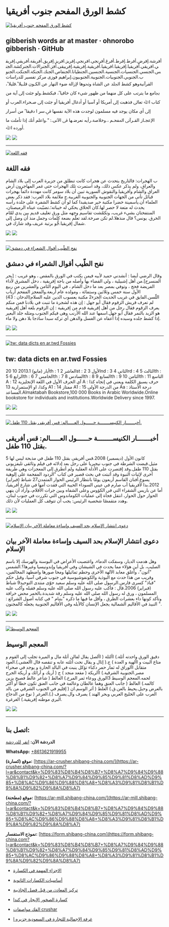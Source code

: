# كشط الورق المفحم جنوب أفريقيا

<a href="https://swt.shibang-china.com/?l=ar&img&k=%D9%83%D8%B4%D8%B7+%D8%A7%D9%84%D9%88%D8%B1%D9%82+%D8%A7%D9%84%D9%85%D9%81%D8%AD%D9%85+%D8%AC%D9%86%D9%88%D8%A8+%D8%A3%D9%81%D8%B1%D9%8A%D9%82%D9%8A%D8%A7" target="_blank">![كشط الورق المفحم جنوب أفريقيا](http://static.shibang-china.com/all-800x300/883.jpg)</a>

## gibberish words ar at master · ohnorobo gibberish · GitHub
أفرشة.إفرض.أفرط.إفرط.أفرغ.أفرنجي.افرنجي.إفريز.افريز.إفريق.أفريقة.أفريقي.إفريقي.افريقي.أفريقيا.إفريقيا.افريقيا.أفريقية.إفريقية.إفرييقى.أفز.الجنرالات.الجنركشة.الجنس.الجنسي.الجنسيات.الجنسية.الجنسين.الجنطيانا.الجنفاص.الجنك.الجنكة.الجنكت.الجنوب.الجنوبي.الجنوبيات.الجنوبية.الجنوبيون.ﺇﺑﺮﺍﻫﻴﻢ ﻓﻮﺯﻯ مركز تفسير للدراسات القرآنيةﻭﻫﻮ ﻛﺸﻂ ﺍﳉﻠﺪ ﻋﻦ ﺍﻟﺸﺎﺓ ﻭﳓﻮﻫﺎ ﻹﺯﺍﻟﺔ ﺿﻮﺀ ﺍﻟﻨﻬﺎﺭ ﻋﻦ ﺍﻟﻜـﻮﻥ ﻗﻠـﻴﻼﹰ.ﻗﻠﻴﻼﹰ، ﲜﺎﻣﻊ ﻣﺎ ﻳﺘﺮﺗﺐ ﻋﻠﻰ ﻛﻞ ﻣﻨﻬﻤﺎ ﻣﻦ ﻇﻬﻮﺭ ﺷﻲﺀ ﻛﺎﻥ ﺧﺎﻓﻴﺎﹰ، ﻓﺒﻜﺸﻂ.ﻭﻟﻮ ﺟﺌﺖ ﺇﱃ ﺁﻳﺔ ﻣﻦ ﻛﺘﺎﺏ ﺍﷲ ﺗﻌﺎﱃ ﻓﺬﻫﺒﺖ ﺇﱃ ﺃﻣﺮﻳﻜﺎ ﺃﻭ ﺁﺳﻴﺎ ﺃﻭ ﺃﺩﻏﺎﻝ ﺃﻓﺮﻳﻘﻴﺎ ﺃﻭ ﺟﺌﺖ ﺇﱃ ﺻـﺤﺮﺍﺀ.ﺍﻟﻌﺮﺏ ﺃﻭ ﺇﱃ ﺃﻱ ﻣﻜﺎﻥ ﻳﻮﺟﺪ ﻓﻴﻪ ﻣﺴﻠﻤﻮﻥ ﻟﻮﺟﺪﺕ ﻫﺬﻩ ﺍﻵﻳﺔ ﻧﻔﺴﻬﺎ ﰲ.ﺳﺮ ﺍ ﺩﻗﻴﻘﺎﹰ ﻣﻦ ﺃﺳﺮﺍﺭ ﺍﻹﻋﺠـﺎﺯ ﺍﻟﻘـﺮﺁﱏ ﺍﳌﻔﺤـﻢ ،.ﻭﺧﻼﺻﺔ.ﺭﺃﻳﻪ ﻧﻌﺮﺿ.ﻬﺎ ﰱ ﺍﻵﺗﻰ.: &quot;.ﻭﺍﻋﻠﻢ ﺃﻧﻚ ﺇﺫﺍ ﺗﺄﻣﻠﺖ ﻣﺎ ﺃﻭﺭﺩﻩ ﺍﷲ.


<a href="https://whatsapp.shibangsoft.com/WhatsApp.php" target="_blank" title="WhatsApp">![](http://static.shibang-china.com/icon/whatsapp.png)</a> <a href="https://swt.shibang-china.com/?l=ar&icon&k=%D9%83%D8%B4%D8%B7+%D8%A7%D9%84%D9%88%D8%B1%D9%82+%D8%A7%D9%84%D9%85%D9%81%D8%AD%D9%85+%D8%AC%D9%86%D9%88%D8%A8+%D8%A3%D9%81%D8%B1%D9%8A%D9%82%D9%8A%D8%A7" target="_blank">![](http://static.shibang-china.com/icon/chat-ar.png)</a>

---

<a href="https://swt.shibang-china.com/?l=ar&img&k=%D9%83%D8%B4%D8%B7+%D8%A7%D9%84%D9%88%D8%B1%D9%82+%D8%A7%D9%84%D9%85%D9%81%D8%AD%D9%85+%D8%AC%D9%86%D9%88%D8%A8+%D8%A3%D9%81%D8%B1%D9%8A%D9%82%D9%8A%D8%A7" target="_blank">![فقه اللغة](http://static.shibang-china.com/all-800x300/416.jpg)</a>

## فقه اللغة
ب الهجرات: فالتاريخ يتحدث عن هجرات كانت تنطلق من جزيرة العرب إلى بلاد الشام والعراق، ولم يذكر عكس ذلك، وقد استمرت تلك الهجرات حتى غمر المهاجرون أرض العراق والشام وأفريقيا.والنقوش السورية تبين أن بلاد سومر كانت مهددة دائماً بهجرات قبائل تأتي من الجهات الجنوبية والجنوبية الغربية.ج ملائمة بلاد العرب: فقد ذكر بعض العلماء أن.ياسمينة خضرا مكتبة خير صديقبدا كما لو أن كشط الشفرة على جلدة رأسه يحدث له متعة لا حصر لها.كان الحلاق يحكي له خيباته؛.تضبّبت عيناه الرميصتان، المنتفختان بشيء غريب، وتكمّشت تقاسيم وجهه مثل ورق تغليف قديم بين يدي لمّام الخرق. يونس؟ قال منذهلا.لم تكن صرخة.لقد تعلّم بضعة كلمات وجمل منذ أن وصل إلى شمال إفريقيا.جُّو برتبة عريف.وقد شارك في.


<a href="https://whatsapp.shibangsoft.com/WhatsApp.php" target="_blank" title="WhatsApp">![](http://static.shibang-china.com/icon/whatsapp.png)</a> <a href="https://swt.shibang-china.com/?l=ar&icon&k=%D9%83%D8%B4%D8%B7+%D8%A7%D9%84%D9%88%D8%B1%D9%82+%D8%A7%D9%84%D9%85%D9%81%D8%AD%D9%85+%D8%AC%D9%86%D9%88%D8%A8+%D8%A3%D9%81%D8%B1%D9%8A%D9%82%D9%8A%D8%A7" target="_blank">![](http://static.shibang-china.com/icon/chat-ar.png)</a>

---

<a href="https://swt.shibang-china.com/?l=ar&img&k=%D9%83%D8%B4%D8%B7+%D8%A7%D9%84%D9%88%D8%B1%D9%82+%D8%A7%D9%84%D9%85%D9%81%D8%AD%D9%85+%D8%AC%D9%86%D9%88%D8%A8+%D8%A3%D9%81%D8%B1%D9%8A%D9%82%D9%8A%D8%A7" target="_blank">![نفح الطّيب أقوال الشعراء في دمشق](http://static.shibang-china.com/all-800x300/104.jpg)</a>

## نفح الطّيب أقوال الشعراء في دمشق
وقال الرضي أيضا : أنشدني حميد لأبيه فيمن يكتب في الورق بالمقص ، وهو غريب : [بحر المنسرح].من أهل إشبيلية ، ولي القضاء بها وأصله من باجة إفريقية ، دخل المشرق لأداء الفريضة فحج ، وتوفي بمصر بعد ما دخل الشام ، في اليوم الثامن والعشرين من ربيع الأول سنة خمس وثلاثين وستمائة ، ومولده عام أربعة.والمعجز المفحم أرباب اللّسن.الفايق في غريب الحديث الجزء2 مكتبة يعسوب الدين عليه السلام(الدخان : 43) لم تعرف قريش الزقوم فقال أبو جهل : إن هذه لشجرة ما تنبت في بلادنا فمن منكم يعرف الزقوم فقال رجل من أهل إفريقية قدم من إفريقية : إن الزقوم بلغة أهل إفريقية هو الزبد بالنمر فقال أبو جهل.اسمها عند الله الأرنب وهى فيكم الجنوب.ومثله جلد البعير إذا كشط جلده وسبده إذا أعفاه عن الغسل والدهن أي تركه سبدا ساذجا بلا دهن ولا ماء.


<a href="https://whatsapp.shibangsoft.com/WhatsApp.php" target="_blank" title="WhatsApp">![](http://static.shibang-china.com/icon/whatsapp.png)</a> <a href="https://swt.shibang-china.com/?l=ar&icon&k=%D9%83%D8%B4%D8%B7+%D8%A7%D9%84%D9%88%D8%B1%D9%82+%D8%A7%D9%84%D9%85%D9%81%D8%AD%D9%85+%D8%AC%D9%86%D9%88%D8%A8+%D8%A3%D9%81%D8%B1%D9%8A%D9%82%D9%8A%D8%A7" target="_blank">![](http://static.shibang-china.com/icon/chat-ar.png)</a>

---

<a href="https://swt.shibang-china.com/?l=ar&img&k=%D9%83%D8%B4%D8%B7+%D8%A7%D9%84%D9%88%D8%B1%D9%82+%D8%A7%D9%84%D9%85%D9%81%D8%AD%D9%85+%D8%AC%D9%86%D9%88%D8%A8+%D8%A3%D9%81%D8%B1%D9%8A%D9%82%D9%8A%D8%A7" target="_blank">![tw: data dicts en ar.twd Fossies](http://static.shibang-china.com/all-800x300/1378.jpg)</a>

## tw: data dicts en ar.twd Fossies
20 أيار (مايو) 2013.1 10th : العاشر 2 1st : الأول 3 2nd : الثاني 4 3rd : الثالث 5 4th : الرابع 6 5th : الخامس 7 6th : السادس 8 7th : السابع 9 8th : الثامن 10 9th : التاسع 11 A : آي الحرف الأول في اللغة الإنجليزية 12 A : حرف يسبق الكلمة ويعني في إتجاه كذا وكذا، او الإستمرارية 13 A1 : ممتاز 14 A1 : من الدرجة الأولى 15 Aa : درجة الأستاذ المساعد.Almaktabah Bookstore,100 000 Books in Arabic Worldwide.Online bookstore for individuals and institutions.Worldwide Delivery since 1997.


<a href="https://whatsapp.shibangsoft.com/WhatsApp.php" target="_blank" title="WhatsApp">![](http://static.shibang-china.com/icon/whatsapp.png)</a> <a href="https://swt.shibang-china.com/?l=ar&icon&k=%D9%83%D8%B4%D8%B7+%D8%A7%D9%84%D9%88%D8%B1%D9%82+%D8%A7%D9%84%D9%85%D9%81%D8%AD%D9%85+%D8%AC%D9%86%D9%88%D8%A8+%D8%A3%D9%81%D8%B1%D9%8A%D9%82%D9%8A%D8%A7" target="_blank">![](http://static.shibang-china.com/icon/chat-ar.png)</a>

---

<a href="https://swt.shibang-china.com/?l=ar&img&k=%D9%83%D8%B4%D8%B7+%D8%A7%D9%84%D9%88%D8%B1%D9%82+%D8%A7%D9%84%D9%85%D9%81%D8%AD%D9%85+%D8%AC%D9%86%D9%88%D8%A8+%D8%A3%D9%81%D8%B1%D9%8A%D9%82%D9%8A%D8%A7" target="_blank">![أخبـــــــار الكنيســــــــة حــــــول العـــــالم: قس أفريقى بقتل 110 طفل.](http://static.shibang-china.com/all-800x300/710.jpg)</a>

## أخبـــــــار الكنيســــــــة حــــــول العـــــالم: قس أفريقى بقتل 110 طفل.
5 كانون الأول (ديسمبر) 2008.قس أفريقى بقتل 110 طفل في مذبحة ليس لها مثيل.قبضت الشرطة فى جنوب نيجيريا على رجل بعد إدلائه فى فيلم وثائقى تليفزيونى بقتل 110 طفل.وقد إقتصرت على الأدلة العقلية ولم أتطرق إلى المعجزات وهي طريقة أخرى لإثبات النبوة وقد أثبتت في بحث قصير في كتاب &quot;الردود المفحمة على إلوهية يسوع.أفنان القاسم أربعون يومًا بانتظار الرئيس الحوار المتمدن27 شباط (فبراير) 2012.بدا لأفريقيا أب صارم في عيني السوداء الحيية التي فقدت أمها في شارع أفريقيا، أما عن باريس الشقراء التي في الكؤوس وعلى الشفاه وبين جرات الأقلام،.وأراد أن ينهي الحوار حول الحوار، انتقل فجأة إلى عمليات الكوماندوس التي تكررت في جنوب لبنان، وهدد متقمصًا شخصية الرئيس: يجب أن تتوقف كل العمليات لأن ذلك.


<a href="https://whatsapp.shibangsoft.com/WhatsApp.php" target="_blank" title="WhatsApp">![](http://static.shibang-china.com/icon/whatsapp.png)</a> <a href="https://swt.shibang-china.com/?l=ar&icon&k=%D9%83%D8%B4%D8%B7+%D8%A7%D9%84%D9%88%D8%B1%D9%82+%D8%A7%D9%84%D9%85%D9%81%D8%AD%D9%85+%D8%AC%D9%86%D9%88%D8%A8+%D8%A3%D9%81%D8%B1%D9%8A%D9%82%D9%8A%D8%A7" target="_blank">![](http://static.shibang-china.com/icon/chat-ar.png)</a>

---

<a href="https://swt.shibang-china.com/?l=ar&img&k=%D9%83%D8%B4%D8%B7+%D8%A7%D9%84%D9%88%D8%B1%D9%82+%D8%A7%D9%84%D9%85%D9%81%D8%AD%D9%85+%D8%AC%D9%86%D9%88%D8%A8+%D8%A3%D9%81%D8%B1%D9%8A%D9%82%D9%8A%D8%A7" target="_blank">![دعوى انتشار الإسلام بحد السيف وإساءة معاملة الآخر بيان الإسلام](http://static.shibang-china.com/all-800x300/519.jpg)</a>

## دعوى انتشار الإسلام بحد السيف وإساءة معاملة الآخر بيان الإسلام
وهل هدمت الديار، وسفكت الدماء، واغتصبت الأعراض في البوسنة والهرسك إلا باسم الصليب، بل أين هؤلاء مما يحدث في الشيشان وفي أفريقيا وإندونيسيا وغيرها؟.الشمس &quot;آتون&quot;، وأغلق معابد الآلهة الأخرى وحطم تماثيلها ومحا صورها واضطهد المخالفين، وقريب من هذا حدث مع البوذية والكونفوشيوسية في جنوب شرقي آسيا، وقبل حكم &quot;قباذ&quot; كسرى فارس.الرسول صلى الله عليه وسلم سعيد حوّى منتدى التوحيد9 شباط (فبراير) 2006.قال : فأكب عليه رسول الله صلى الله عليه وسلم فقبله وأكب عليه المسلمون ، ورق له رسول الله صلى الله عليه وسلم رقة شديدة.بالخمر محض خرافة وتأكد كونها داء بعشرات الطرق ، وأقل ما فيها ما ذكره &quot;بتنام &quot; في كتابه أصول الشرائع : النبيذ في الأقاليم الشمالية يجعل الإنسان كالأبله وفي الأقاليم الجنوبية يجعله كالمجنون &quot;.


<a href="https://whatsapp.shibangsoft.com/WhatsApp.php" target="_blank" title="WhatsApp">![](http://static.shibang-china.com/icon/whatsapp.png)</a> <a href="https://swt.shibang-china.com/?l=ar&icon&k=%D9%83%D8%B4%D8%B7+%D8%A7%D9%84%D9%88%D8%B1%D9%82+%D8%A7%D9%84%D9%85%D9%81%D8%AD%D9%85+%D8%AC%D9%86%D9%88%D8%A8+%D8%A3%D9%81%D8%B1%D9%8A%D9%82%D9%8A%D8%A7" target="_blank">![](http://static.shibang-china.com/icon/chat-ar.png)</a>

---

<a href="https://swt.shibang-china.com/?l=ar&img&k=%D9%83%D8%B4%D8%B7+%D8%A7%D9%84%D9%88%D8%B1%D9%82+%D8%A7%D9%84%D9%85%D9%81%D8%AD%D9%85+%D8%AC%D9%86%D9%88%D8%A8+%D8%A3%D9%81%D8%B1%D9%8A%D9%82%D9%8A%D8%A7" target="_blank">![المعجم الوسيط](http://static.shibang-china.com/all-800x300/1014.jpg)</a>

## المعجم الوسيط
دقيق الورق واحدته أثلة.) األثلة ( األصل يقال لفالن أثلة مال و الميرة تجلب إلى القوم و متاع البيت و األهبة و العدة ) ج.( إثال و يقال نحت أثلته عابه و تنقصه قال األعشى.).العود متقابل األوراق له ثمار حمر دكناء تؤكل ينبت في البالد الحارة و يوجد في صحراء مصر.الجنوبية الشرقية.) األريكة ( مقعد منجد ) ج ( أريك و أرائك و أريكة الجرح لحمه.المعجم الوسيط 3الورق ووعاء ثمر المرخ.) العالط ( شاعر عالط فصيح يزين كالمه.) العالط ( جانب العنق وهما عالطان وعالمة في جانب العنق تكون خطا أو أكثر بالعرض وحبل.يحيط بالعن.ق.) العلط ( أثر الوسم.ان ( إقليم في الجنوب الشرقي من بالد العرب على الخليج العربي وبحر الهند ) يصرف وال.يصرف (.).الغرغر ( نوع من الدجاج البري موطنه إفريقية.) الغرغرة.


<a href="https://whatsapp.shibangsoft.com/WhatsApp.php" target="_blank" title="WhatsApp">![](http://static.shibang-china.com/icon/whatsapp.png)</a> <a href="https://swt.shibang-china.com/?l=ar&icon&k=%D9%83%D8%B4%D8%B7+%D8%A7%D9%84%D9%88%D8%B1%D9%82+%D8%A7%D9%84%D9%85%D9%81%D8%AD%D9%85+%D8%AC%D9%86%D9%88%D8%A8+%D8%A3%D9%81%D8%B1%D9%8A%D9%82%D9%8A%D8%A7" target="_blank">![](http://static.shibang-china.com/icon/chat-ar.png)</a>

---
## اتصل بنا:

**الدردشة الآن:** [انقر للدردشة](https://swt.shibang-china.com?l=ar&contact&k=%D9%83%D8%B4%D8%B7+%D8%A7%D9%84%D9%88%D8%B1%D9%82+%D8%A7%D9%84%D9%85%D9%81%D8%AD%D9%85+%D8%AC%D9%86%D9%88%D8%A8+%D8%A3%D9%81%D8%B1%D9%8A%D9%82%D9%8A%D8%A7)

**WhatsApp:**  [+8613621919955](https://whatsapp.shibangsoft.com/WhatsApp.php)

**موقع (كسارة):** [https://ar-crusher.shibang-china.com/](https://ar-crusher.shibang-china.com/?l=ar&contact&k=%D9%83%D8%B4%D8%B7+%D8%A7%D9%84%D9%88%D8%B1%D9%82+%D8%A7%D9%84%D9%85%D9%81%D8%AD%D9%85+%D8%AC%D9%86%D9%88%D8%A8+%D8%A3%D9%81%D8%B1%D9%8A%D9%82%D9%8A%D8%A7)

**موقع (مطحنة):** [https://ar-mill.shibang-china.com/](https://ar-mill.shibang-china.com/?l=ar&contact&k=%D9%83%D8%B4%D8%B7+%D8%A7%D9%84%D9%88%D8%B1%D9%82+%D8%A7%D9%84%D9%85%D9%81%D8%AD%D9%85+%D8%AC%D9%86%D9%88%D8%A8+%D8%A3%D9%81%D8%B1%D9%8A%D9%82%D9%8A%D8%A7)

**نموذج الاستفسار:** [https://form.shibang-china.com](https://form.shibang-china.com?l=ar&contact&k=%D9%83%D8%B4%D8%B7+%D8%A7%D9%84%D9%88%D8%B1%D9%82+%D8%A7%D9%84%D9%85%D9%81%D8%AD%D9%85+%D8%AC%D9%86%D9%88%D8%A8+%D8%A3%D9%81%D8%B1%D9%8A%D9%82%D9%8A%D8%A7)

* [الاجزاء المهمة في الكسارة](../21/%D8%A7%D9%84%D8%A7%D8%AC%D8%B2%D8%A7%D8%A1%20%D8%A7%D9%84%D9%85%D9%87%D9%85%D8%A9%20%D9%81%D9%8A%20%D8%A7%D9%84%D9%83%D8%B3%D8%A7%D8%B1%D8%A9.md)

* [أساسيات الكسارات الثانوية](../25/%D8%A3%D8%B3%D8%A7%D8%B3%D9%8A%D8%A7%D8%AA%20%D8%A7%D9%84%D9%83%D8%B3%D8%A7%D8%B1%D8%A7%D8%AA%20%D8%A7%D9%84%D8%AB%D8%A7%D9%86%D9%88%D9%8A%D8%A9.md)

* [تركيز المعادن من قبل فصل الجاذبية](../24/%D8%AA%D8%B1%D9%83%D9%8A%D8%B2%20%D8%A7%D9%84%D9%85%D8%B9%D8%A7%D8%AF%D9%86%20%D9%85%D9%86%20%D9%82%D8%A8%D9%84%20%D9%81%D8%B5%D9%84%20%D8%A7%D9%84%D8%AC%D8%A7%D8%B0%D8%A8%D9%8A%D8%A9.md)

* [كسارة الصخور الإيجار في كندا](../22/%D9%83%D8%B3%D8%A7%D8%B1%D8%A9%20%D8%A7%D9%84%D8%B5%D8%AE%D9%88%D8%B1%20%D8%A7%D9%84%D8%A5%D9%8A%D8%AC%D8%A7%D8%B1%20%D9%81%D9%8A%20%D9%83%D9%86%D8%AF%D8%A7.md)

* [الفك مواصفات crushar](../25/%D8%A7%D9%84%D9%81%D9%83%20%D9%85%D9%88%D8%A7%D8%B5%D9%81%D8%A7%D8%AA%20crushar.md)

* [غرفة الإجمالية للتجارة في السعودية جزيره ا](../23/%D8%BA%D8%B1%D9%81%D8%A9%20%D8%A7%D9%84%D8%A5%D8%AC%D9%85%D8%A7%D9%84%D9%8A%D8%A9%20%D9%84%D9%84%D8%AA%D8%AC%D8%A7%D8%B1%D8%A9%20%D9%81%D9%8A%20%D8%A7%D9%84%D8%B3%D8%B9%D9%88%D8%AF%D9%8A%D8%A9%20%D8%AC%D8%B2%D9%8A%D8%B1%D9%87%20%D8%A7.md)
